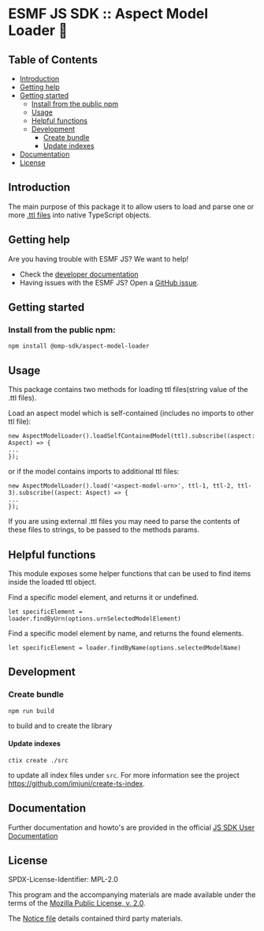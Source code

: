 # ESMF JS SDK :: Aspect Model Loader 🚀

## Table of Contents

- [Introduction](#introduction)
- [Getting help](#getting-help)
- [Getting started](#getting-started)
    - [Install from the public npm](#install-from-the-public-npm)
    - [Usage](#usage)
    - [Helpful functions](#helpful-functions)
    - [Development](#development)
        - [Create bundle](#create-bundle)
        - [Update indexes](#update-indexes)
- [Documentation](#documentation)
- [License](#license)

## Introduction

The main purpose of this package it to allow users to load and parse one or
more [.ttl files](<https://en.wikipedia.org/wiki/Turtle_(syntax)>) into native TypeScript objects.

## Getting help

Are you having trouble with ESMF JS? We want to help!

- Check the [developer documentation](https://openmanufacturingplatform.github.io)
- Having issues with the ESMF JS? Open
  a [GitHub issue](https://github.com/eclipse-esmf/esmf-sdk-js-aspect-model-loader/issues).

## Getting started

### Install from the public npm:

<!-- TODO: Replace this with esmf -->

```
npm install @omp-sdk/aspect-model-loader
```

## Usage

This package contains two methods for loading ttl files(string value of the .ttl files).

Load an aspect model which is self-contained (includes no imports to other ttl file):

```
new AspectModelLoader().loadSelfContainedModel(ttl).subscribe((aspect: Aspect) => {
...
});
```

or if the model contains imports to additional ttl files:

```
new AspectModelLoader().load('<aspect-model-urn>', ttl-1, ttl-2, ttl-3).subscribe((aspect: Aspect) => {
...
});
```

If you are using external .ttl files you may need to parse the contents of these files to strings, to be passed to the
methods params.

## Helpful functions

This module exposes some helper functions that can be used to find items inside the loaded ttl object.

Find a specific model element, and returns it or undefined.

```
let specificElement = loader.findByUrn(options.urnSelectedModelElement)
```

Find a specific model element by name, and returns the found elements.

```
let specificElement = loader.findByName(options.selectedModelName)
```

## Development

### Create bundle

```
npm run build
```

to build and to create the library

#### Update indexes

```
ctix create ./src
```

to update all index files under `src`. For more information see the project https://github.com/imjuni/create-ts-index.

## Documentation

Further documentation and howto's are provided in the
official [JS SDK User Documentation](https://openmanufacturingplatform.github.io/sds-documentation/js-sdk-guide/1.0.0/index.html)

## License

SPDX-License-Identifier: MPL-2.0

This program and the accompanying materials are made available under the terms of the
[Mozilla Public License, v. 2.0](LICENSE).

The [Notice file](NOTICE.md) details contained third party materials.
